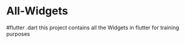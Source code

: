 # All-Widgets
#flutter .dart
this project contains all the Widgets in flutter for training purposes
